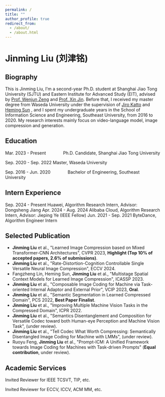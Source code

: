 ```yaml
---
permalink: /
title: ""
author_profile: true
redirect_from: 
  - /about/
  - /about.html
---
```


# Jinming Liu (刘津铭)
## Biography
This is Jinming Liu, I'm a second-year Ph.D. student at Shanghai Jiao Tong University (SJTU) and Eastern Institute for Advanced Study (EIT), advised by [Prof. Wenjun Zeng](https://scholar.google.com/citations?hl=zh-CN&user=_cUfvYQAAAAJ) and [Prof. Xin Jin](https://scholar.google.com/citations?user=byaSC-kAAAAJ&hl=zh-CN). Before that, I received my master degree from Waseda University under the supervision of [Jiro Katto](https://scholar.google.com/citations?user=sUBzrjUAAAAJ&hl=zh-CN) and [Heming Sun](https://scholar.google.com/citations?user=LtkiCFcAAAAJ&hl=zh-CN) , and I spent my undergraduate years in the School of Information Science and Engineering, Southeast University, from 2016 to 2020. My research interests mainly focus on video-language model, image compression and generation.


## Education
Mar. 2023 - Present    Ph.D. Candidate, Shanghai Jiao Tong University

Sep. 2020 - Sep. 2022    Master, Waseda University

Sep. 2016 - Jun. 2020    Bachelor of Engineering, Southeast University

## Intern Experience
Sep. 2024 - Present  Huawei, Algorithm Research Intern, Advisor: Dongsheng Jiang
Apr. 2024 - Aug. 2024  Alibaba Cloud, Algorithm Research Intern, Advisor: Jieping Ye (IEEE Fellow)
Jun. 2021 - Sep. 2021  ByteDance, Algorithm Engineer Intern


## Selected Publication
- **Jinming Liu** et al., "Learned Image Compression based on Mixed Transformer-CNN Architectures", CVPR 2023, **Highlight (Top 10% of accepted papers, 2.6% of submissions)**.
- **Jinming Liu** et al., "Rate-Distortion-Cognition Controllable Single Versatile Neural Image Compression", ECCV 2024.
- Fangzheng Lin, Heming Sun, **Jinming Liu** et al., "Multistage Spatial Context Models for Learned Image Compression", ICASSP 2023.
- **Jinming Liu** et al., "Composable Image Coding for Machine via Task-oriented Internal Adaptor and External Prior", VCIP 2023, **Oral**.
- **Jinming Liu** et al., "Semantic Segmentation in Learned Compressed Domain", PCS 2022, **Best Paper Finalist**.
- **Jinming Liu** et al., "Improving Multiple Machine Vision Tasks in the Compressed Domain", ICPR 2022.
- **Jinming Liu** et al., "Semantics Disentanglement and Composition for Versatile Codec toward both Human-eye Perception and Machine Vision Task", (under review).
- **Jinming Liu** et al., "Tell Codec What Worth Compressing: Semantically Disentangled Image Coding for Machine with LMMs", (under review).
- Ruoyu Feng, **Jinming Liu** et al., "Prompt-ICM: A Unified Framework towards Image Coding for Machines with Task-driven Prompts" (**Equal contribution**, under review).

## Academic Services
Invited Reviewer for IEEE TCSVT, TIP, etc.

Invited Reviewer for ECCV, ICCV, ACM MM, etc.
